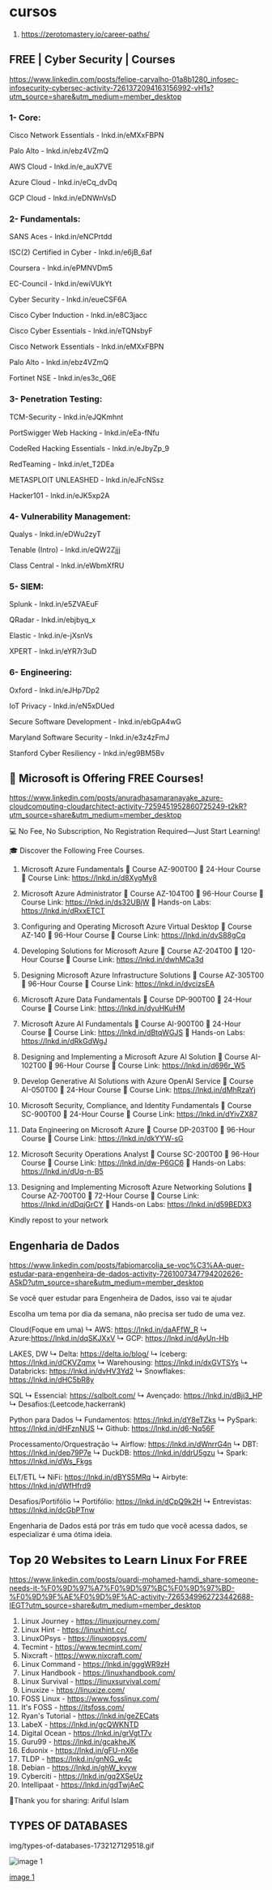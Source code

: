 # cursos

1. https://zerotomastery.io/career-paths/

## FREE | Cyber Security | Courses

https://www.linkedin.com/posts/felipe-carvalho-01a8b1280_infosec-infosecurity-cybersec-activity-7261372094163156992-vH1s?utm_source=share&utm_medium=member_desktop

### 1- Core:

Cisco Network Essentials - lnkd.in/eMXxFBPN

Palo Alto - lnkd.in/ebz4VZmQ

AWS Cloud - lnkd.in/e_auX7VE

Azure Cloud - lnkd.in/eCq_dvDq

GCP Cloud - lnkd.in/eDNWnVsD

### 2- Fundamentals:

SANS Aces - lnkd.in/eNCPrtdd

ISC(2) Certified in Cyber - lnkd.in/e6jB_6af

Coursera - lnkd.in/ePMNVDm5

EC-Council - lnkd.in/ewiVUkYt

Cyber Security - lnkd.in/eueCSF6A

Cisco Cyber Induction - lnkd.in/e8C3jacc

Cisco Cyber Essentials - lnkd.in/eTQNsbyF

Cisco Network Essentials - lnkd.in/eMXxFBPN

Palo Alto - lnkd.in/ebz4VZmQ

Fortinet NSE - lnkd.in/es3c_Q6E

### 3- Penetration Testing:

TCM-Security - lnkd.in/eJQKmhnt

PortSwigger Web Hacking - lnkd.in/eEa-fNfu

CodeRed Hacking Essentials - lnkd.in/eJbyZp_9

RedTeaming - lnkd.in/et_T2DEa

METASPLOIT UNLEASHED - lnkd.in/eJFcNSsz

Hacker101 - lnkd.in/eJK5xp2A


### 4- Vulnerability Management:

Qualys - lnkd.in/eDWu2zyT

Tenable (Intro) - lnkd.in/eQW2Zjjj

Class Central - lnkd.in/eWbmXfRU


### 5- SIEM:

Splunk - lnkd.in/e5ZVAEuF

QRadar - lnkd.in/ebjbyq_x

Elastic - lnkd.in/e-jXsnVs

XPERT - lnkd.in/eYR7r3uD


### 6- Engineering:

Oxford - lnkd.in/eJHp7Dp2

IoT Privacy - lnkd.in/eN5xDUed

Secure Software Development - lnkd.in/ebGpA4wG

Maryland Software Security - lnkd.in/e3z4zFmJ

Stanford Cyber Resiliency - lnkd.in/eg9BM5Bv


## 🚀 Microsoft is Offering FREE Courses!

https://www.linkedin.com/posts/anuradhasamaranayake_azure-cloudcomputing-cloudarchitect-activity-7259451952860725249-t2kR?utm_source=share&utm_medium=member_desktop

💻 No Fee, No Subscription, No Registration Required—Just Start Learning!

🎓 Discover the Following Free Courses. 

1. Microsoft Azure Fundamentals
🔹 Course AZ-900T00
🔹 24-Hour Course 
🧪 Course Link: https://lnkd.in/d8XygMy8

2. Microsoft Azure Administrator
🔹 Course AZ-104T00
🔹 96-Hour Course
🧪 Course Link: https://lnkd.in/ds32UBjW
🧪 Hands-on Labs: https://lnkd.in/dRxxETCT

3. Configuring and Operating Microsoft Azure Virtual Desktop
🔹 Course AZ-140
🔹 96-Hour Course
🧪 Course Link: https://lnkd.in/dvS88gCq

4. Developing Solutions for Microsoft Azure
🔹 Course AZ-204T00
🔹 120-Hour Course
🧪 Course Link: https://lnkd.in/dwhMCa3d

5. Designing Microsoft Azure Infrastructure Solutions
🔹 Course AZ-305T00
🔹 96-Hour Course
🧪 Course Link: https://lnkd.in/dvcizsEA

6. Microsoft Azure Data Fundamentals
🔹 Course DP-900T00
🔹 24-Hour Course 
🧪 Course Link: https://lnkd.in/dyuHKuHM

7. Microsoft Azure AI Fundamentals
🔹 Course AI-900T00
🔹 24-Hour Course
🧪 Course Link: https://lnkd.in/dBtqWGJS
🧪 Hands-on Labs: https://lnkd.in/dRkGdWgJ

8. Designing and Implementing a Microsoft Azure AI Solution
🔹 Course AI-102T00
🔹 96-Hour Course
🧪 Course Link: https://lnkd.in/d696r_W5

9. Develop Generative AI Solutions with Azure OpenAI Service
🔹 Course AI-050T00
🔹 24-Hour Course
🧪 Course Link: https://lnkd.in/dMhRzaYj

10. Microsoft Security, Compliance, and Identity Fundamentals
🔹 Course SC-900T00
🔹 24-Hour Course
🧪 Course Link: https://lnkd.in/dYivZX87

11. Data Engineering on Microsoft Azure
🔹 Course DP-203T00
🔹 96-Hour Course
🧪 Course Link: https://lnkd.in/dkYYW-sG

12. Microsoft Security Operations Analyst
🔹 Course SC-200T00
🔹 96-Hour Course
🧪 Course Link: https://lnkd.in/dw-P6GC6
🧪 Hands-on Labs: https://lnkd.in/dUq-n-B5

13. Designing and Implementing Microsoft Azure Networking Solutions
🔹 Course AZ-700T00
🔹 72-Hour Course
🧪 Course Link: https://lnkd.in/dDqjGrCY
🧪 Hands-on Labs: https://lnkd.in/d59BEDX3

Kindly repost to your network


## Engenharia de Dados
https://www.linkedin.com/posts/fabiomarcolia_se-voc%C3%AA-quer-estudar-para-engenheira-de-dados-activity-7261007347794202626-ASkD?utm_source=share&utm_medium=member_desktop

Se você quer estudar para Engenheira de Dados, isso vai te ajudar

Escolha um tema por dia da semana, não precisa ser tudo de uma vez.

Cloud(Foque em uma)
↳ AWS: https://lnkd.in/daAFfW_R
↳ Azure:https://lnkd.in/dqSKJXxV
↳ GCP: https://lnkd.in/dAyUn-Hb

LAKES, DW
↳ Delta: https://delta.io/blog/
↳ Iceberg: https://lnkd.in/dCKVZqmx
↳ Warehousing: https://lnkd.in/dxGVTSYs
↳ Databricks: https://lnkd.in/dvHV3Yd2
↳ Snowflakes: https://lnkd.in/dHC5bR8y

SQL
↳ Essencial: https://sqlbolt.com/
↳ Avençado: https://lnkd.in/dBji3_HP
↳ Desafios:(Leetcode,hackerrank)

Python para Dados
↳ Fundamentos: https://lnkd.in/dY8eTZks
↳ PySpark: https://lnkd.in/dHFznNUS
↳ Github: https://lnkd.in/d6-Nq56F

Processamento/Orquestração
↳ Airflow: https://lnkd.in/dWnrrG4n
↳ DBT: https://lnkd.in/dep79P7e
↳ DuckDB: https://lnkd.in/ddrU5gzu
↳ Spark: https://lnkd.in/dWs_Fkgs

ELT/ETL
↳ NiFi: https://lnkd.in/dBYS5MRq
↳ Airbyte: https://lnkd.in/dWfHfrd9

Desafios/Portifólio
↳ Portifólio: https://lnkd.in/dCpQ9k2H
↳ Entrevistas: https://lnkd.in/dcGbPTnw

Engenharia de Dados está por trás em tudo que você acessa dados, se especializar é uma ótima ideia.



## 𝗧𝗼𝗽 𝟮𝟬 𝗪𝗲𝗯𝘀𝗶𝘁𝗲𝘀 𝘁𝗼 𝗟𝗲𝗮𝗿𝗻 𝗟𝗶𝗻𝘂𝘅 𝗙𝗼𝗿 𝗙𝗥𝗘𝗘

https://www.linkedin.com/posts/ouardi-mohamed-hamdi_share-someone-needs-it-%F0%9D%97%A7%F0%9D%97%BC%F0%9D%97%BD-%F0%9D%9F%AE%F0%9D%9F%AC-activity-7265349962723442688-IEGT?utm_source=share&utm_medium=member_desktop

1. Linux Journey - https://linuxjourney.com/
2. Linux Hint - https://linuxhint.cc/
3. LinuxOPsys - https://linuxopsys.com/
4. Tecmint - https://www.tecmint.com/
5. Nixcraft - https://www.nixcraft.com/
6. Linux Command - https://lnkd.in/gggWR9zH
7. Linux Handbook - https://linuxhandbook.com/
8. Linux Survival - https://linuxsurvival.com/
9. Linuxize - https://linuxize.com/
10. FOSS Linux - https://www.fosslinux.com/
11. It's FOSS - https://itsfoss.com/
12. Ryan's Tutorial - https://lnkd.in/geZECats
13. LabeX - https://lnkd.in/gcQWKNTD
14. Digital Ocean - https://lnkd.in/grVgtT7v
15. Guru99 - https://lnkd.in/gcakheJK
16. Eduonix - https://lnkd.in/gFU-nX6e
17. TLDP - https://lnkd.in/gnNG_w4c
18. Debian - https://lnkd.in/ghW_kvyw
19. Cyberciti - https://lnkd.in/gq2XSeUz
20. Intellipaat - https://lnkd.in/gdTwjAeC

🔗Thank you for sharing: Ariful Islam


## TYPES OF DATABASES

img/types-of-databases-1732127129518.gif

![image 1](img/types-of-databases-1732127129518.gif "Image 1")

[image 1](img/types-of-databases-1732127129518.gif "Image 1")
